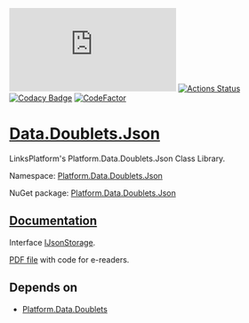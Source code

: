 [![NuGet Version and Downloads count](https://buildstats.info/nuget/Platform.Data.Doublets.Json)](https://www.nuget.org/packages/Platform.Data.Doublets.Json)
[![Actions Status](https://github.com/linksplatform/Data.Doublets.Json/workflows/CD/badge.svg)](https://github.com/linksplatform/Data.Doublets.Json/actions?workflow=CD)
[![Codacy Badge](https://api.codacy.com/project/badge/Grade/b38e839402d9451aa3e58fe05521325f)](https://app.codacy.com/gh/linksplatform/Data.Doublets.Json?utm_source=github.com&utm_medium=referral&utm_content=linksplatform/Data.Doublets.Json&utm_campaign=Badge_Grade_Settings)
[![CodeFactor](https://www.codefactor.io/repository/github/linksplatform/Data.Doublets.Json/badge)](https://www.codefactor.io/repository/github/linksplatform/Data.Doublets.Json)

# [Data.Doublets.Json](https://github.com/linksplatform/Data.Doublets.Json)

LinksPlatform's Platform.Data.Doublets.Json Class Library.

Namespace: [Platform.Data.Doublets.Json](https://linksplatform.github.io/Data.Doublets.Json/csharp/api/Platform.Data.Doublets.Json.html)

NuGet package: [Platform.Data.Doublets.Json](https://www.nuget.org/packages/Platform.Data.Doublets.Json)

## [Documentation](https://linksplatform.github.io/Data.Doublets.Json)
Interface [IJsonStorage<TLink>](https://linksplatform.github.io/Data/csharp/api/IJsonStorage.html).

[PDF file](https://linksplatform.github.io/Data.Doublets.Json/csharp/Platform.Data.Doublets.Json.pdf) with code for e-readers.

## Depends on
*   [Platform.Data.Doublets](https://github.com/linksplatform/Data.Doublets)
